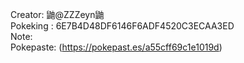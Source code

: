 Creator: 鼬@ZZZeyn鼬 <br/>
Pokeking : 6E7B4D48DF6146F6ADF4520C3ECAA3ED <br/>
Note: <br/>
Pokepaste: (https://pokepast.es/a55cff69c1e1019d) <br/>
